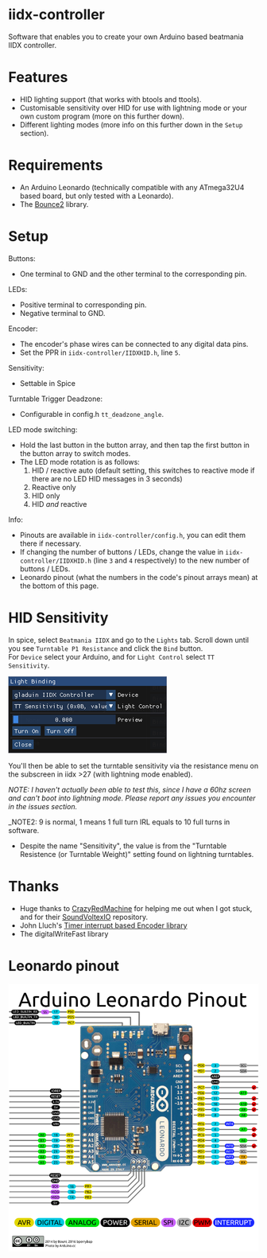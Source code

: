 # iidx-controller
Software that enables you to create your own Arduino based beatmania IIDX controller.

# Features
 - HID lighting support (that works with btools and ttools).
 - Customisable sensitivity over HID for use with lightning mode or your own custom program (more on this further down).
 - Different lighting modes (more info on this further down in the `Setup` section).

# Requirements
 - An Arduino Leonardo (technically compatible with any ATmega32U4 based board, but only tested with a Leonardo).
 - The [Bounce2](https://www.arduino.cc/reference/en/libraries/bounce2/) library.

# Setup
Buttons:
 - One terminal to GND and the other terminal to the corresponding pin.

LEDs:
 - Positive terminal to corresponding pin.
 - Negative terminal to GND.

Encoder:
 - The encoder's phase wires can be connected to any digital data pins.
 - Set the PPR in `iidx-controller/IIDXHID.h`, line `5`.
 
Sensitivity:
 - Settable in Spice

Turntable Trigger Deadzone:
 - Configurable in config.h `tt_deadzone_angle`.

LED mode switching:
 - Hold the last button in the button array, and then tap the first button in the button array to switch modes.
 - The LED mode rotation is as follows:
   1. HID / reactive auto (default setting, this switches to reactive mode if there are no LED HID messages in 3 seconds)
   2. Reactive only
   3. HID only
   4. HID _and_ reactive

Info:
 - Pinouts are available in `iidx-controller/config.h`, you can edit them there if necessary.
 - If changing the number of buttons / LEDs, change the value in `iidx-controller/IIDXHID.h` (line `3` and `4` respectively) to the new number of buttons / LEDs.
 - Leonardo pinout (what the numbers in the code's pinout arrays mean) at the bottom of this page.

# HID Sensitivity
In spice, select `Beatmania IIDX` and go to the `Lights` tab. Scroll down until you see `Turntable P1 Resistance` and click the `Bind` button.  
For `Device` select your Arduino, and for `Light Control` select `TT Sensitivity`.

![Spice setup](spicecfg.png)

You'll then be able to set the turntable sensitivity via the resistance menu on the subscreen in iidx >27 (with lightning mode enabled).

_NOTE: I haven't actually been able to test this, since I have a 60hz screen and can't boot into lightning mode. Please report any issues you encounter in the issues section._

_NOTE2: 9 is normal, 1 means 1 full turn IRL equals to 10 full turns in software.
 - Despite the name "Sensitivity", the value is from the "Turntable Resistence (or Turntable Weight)" setting found on lightning turntables.

# Thanks
- Huge thanks to [CrazyRedMachine](https://github.com/CrazyRedMachine) for helping me out when I got stuck, and for their [SoundVoltexIO](https://github.com/CrazyRedMachine/SoundVoltexIO) repository.
- John Lluch's [Timer interrupt based Encoder library](https://github.com/John-Lluch/Encoder)
- The digitalWriteFast library

# Leonardo pinout
 
![Leo pinout](https://raw.githubusercontent.com/Bouni/Arduino-Pinout/master/Arduino%20Leonardo%20Pinout.png)

